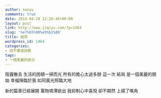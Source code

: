 ```yaml
---
author: nanyu
comments: true
date: 2014-04-20 12:28:48+00:00
layout: post
link: http://www.jiqiyu.com/?p=1464
slug: '%e7%b5%90%e5%b1%80'
title: 結局
wordpress_id: 1464
categories:
- 四不像或詩歌
tags:
- 一個美麗的啟示
---
```


陰霾散去
生活的困頓一掃而光
所有的擔心太過多餘
這一次
結局
是一個美麗的開始
幸福降臨於我
如同晨光照臨大地

新的篇章已經展開
萬物噴薄欲出
我抑制心中喜悅
卻不期然
上揚了嘴角


